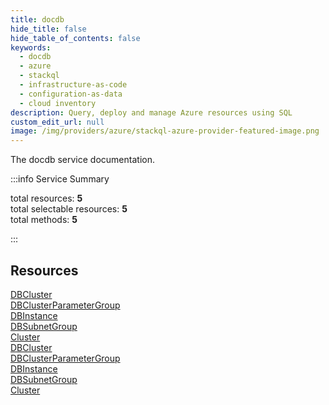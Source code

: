 ```yaml
---
title: docdb
hide_title: false
hide_table_of_contents: false
keywords:
  - docdb
  - azure
  - stackql
  - infrastructure-as-code
  - configuration-as-data
  - cloud inventory
description: Query, deploy and manage Azure resources using SQL
custom_edit_url: null
image: /img/providers/azure/stackql-azure-provider-featured-image.png
---
```


The docdb service documentation.

:::info Service Summary

<div class="row">
<div class="providerDocColumn">
<span>total resources:&nbsp;<b>5</b></span><br />
<span>total selectable resources:&nbsp;<b>5</b></span><br />
<span>total methods:&nbsp;<b>5</b></span><br />
</div>
</div>

:::

## Resources
<div class="row">
<div class="providerDocColumn">
<a href="/providers/azure/docdb/DBCluster/">DBCluster</a><br />
<a href="/providers/azure/docdb/DBClusterParameterGroup/">DBClusterParameterGroup</a><br />
<a href="/providers/azure/docdb/DBInstance/">DBInstance</a><br />
<a href="/providers/azure/docdb/DBSubnetGroup/">DBSubnetGroup</a><br />
<a href="/providers/azure/docdb/Cluster/">Cluster</a>
</div>
<div class="providerDocColumn">
<a href="/providers/azure/docdb/DBCluster/">DBCluster</a><br />
<a href="/providers/azure/docdb/DBClusterParameterGroup/">DBClusterParameterGroup</a><br />
<a href="/providers/azure/docdb/DBInstance/">DBInstance</a><br />
<a href="/providers/azure/docdb/DBSubnetGroup/">DBSubnetGroup</a><br />
<a href="/providers/azure/docdb/Cluster/">Cluster</a>
</div>
</div>